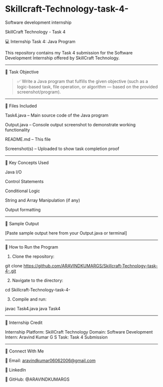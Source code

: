 # Skillcraft-Technology-task-4-
Software development internship 

SkillCraft Technology - Task 4

💻 Internship Task 4: Java Program

This repository contains my Task 4 submission for the Software Development Internship offered by SkillCraft Technology.


---

📌 Task Objective

> ✅ Write a Java program that fulfills the given objective (such as a logic-based task, file operation, or algorithm — based on the provided screenshot/program).




---

📂 Files Included

Task4.java – Main source code of the Java program

Output.java – Console output screenshot to demonstrate working functionality

README.md – This file

Screenshot(s) – Uploaded to show task completion proof



---

🧠 Key Concepts Used

Java I/O

Control Statements

Conditional Logic

String and Array Manipulation (if any)

Output formatting



---

🧪 Sample Output

[Paste sample output here from your Output.java or terminal]


---

🚀 How to Run the Program

1. Clone the repository:

git clone https://github.com/ARAVINDKUMARGS/Skillcraft-Technology-task-4-.git


2. Navigate to the directory:

cd Skillcraft-Technology-task-4-


3. Compile and run:

javac Task4.java
java Task4




---

🙌 Internship Credit

Internship Platform: SkillCraft Technology
Domain: Software Development
Intern: Aravind Kumar G S
Task: Task 4 Submission


---

🔗 Connect With Me

📧 Email: aravindkumar06062006@gmail.com

💼 LinkedIn

📂 GitHub: @ARAVINDKUMARGS



